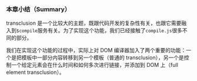 ### 本章小结（Summary）

transclusion 是一个比较大的主题，既跟代码开发的复杂性有关，也跟它需要融入到`$compile`服务有关。为了实现这个功能，我们已经接触了`compile.js`很多不同的部分。

我们在实现这个功能的过程中，实际上对 DOM 编译器加入了两个重要的功能：一个是把模板中一部分内容转移到另一个模板（普通的 transclusion），另一个是控制一个给定元素会在什么时间和如何多次进行链接，并添加到 DOM 上（full element transclusion）。